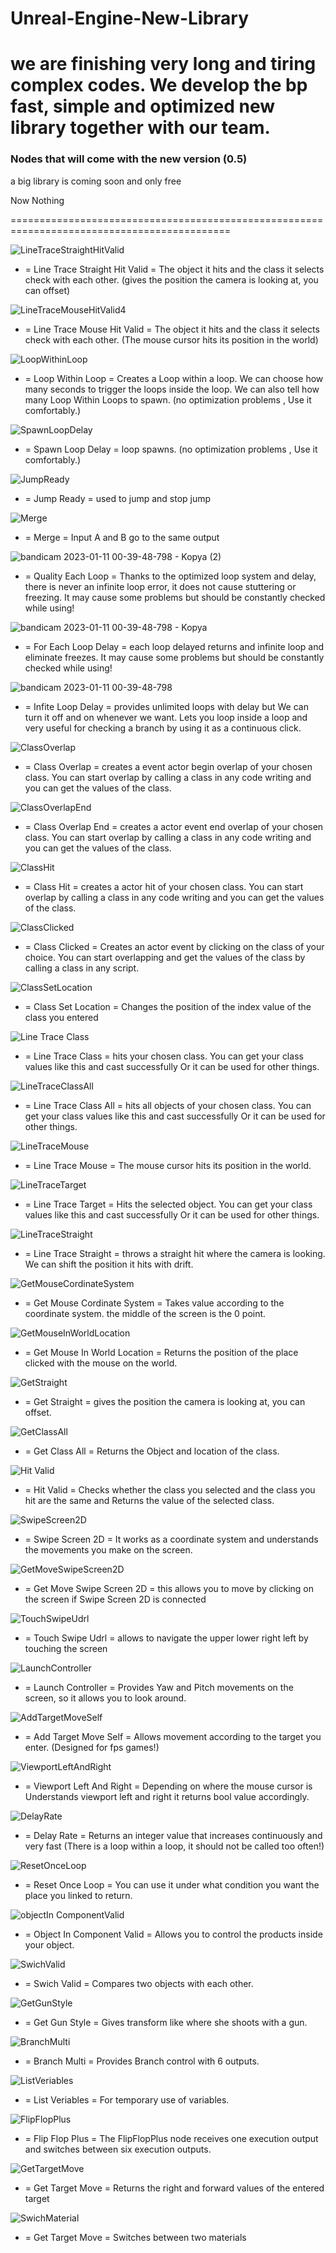 # Unreal-Engine-New-Library
we are finishing very long and tiring complex codes. We develop the bp fast, simple and optimized new library together with our team.
=========================================================================================================================================================================

### Nodes that will come with the new version (0.5)
a big library is coming soon and only free

Now Nothing

============================================================================================

![LineTraceStraightHitValid](https://user-images.githubusercontent.com/112575364/211874188-5240edb0-dec9-47ab-8349-54f175f746d8.png)

* = Line Trace Straight Hit Valid = The object it hits and the class it selects check with each other. (gives the position the camera is looking at, you can offset)

![LineTraceMouseHitValid](https://user-images.githubusercontent.com/112575364/211873248-f960c04e-1299-4c0e-b552-50c0b79a1d59.png)4

* = Line Trace Mouse Hit Valid = The object it hits and the class it selects check with each other. (The mouse cursor hits its position in the world)

![LoopWithinLoop](https://user-images.githubusercontent.com/112575364/211872392-71aa6b7a-b194-49d0-9616-553f57d80cc4.png)

* = Loop Within Loop = Creates a Loop within a loop. We can choose how many seconds to trigger the loops inside the loop. We can also tell how many Loop Within Loops to spawn. (no optimization problems , Use it comfortably.)

![SpawnLoopDelay](https://user-images.githubusercontent.com/112575364/211871625-bb71a0ba-1072-4e0b-bc82-acb37f0945bf.png)

* = Spawn Loop Delay = loop spawns. (no optimization problems , Use it comfortably.)

![JumpReady](https://user-images.githubusercontent.com/112575364/211870250-5cab369b-71ca-4ef1-8241-44644c15ccd4.png)

* = Jump Ready = used to jump and stop jump

![Merge](https://user-images.githubusercontent.com/112575364/211824486-4e2fa9bb-fadc-4fb7-925e-a3370ca00d3f.png)

* = Merge = Input A and B go to the same output

![bandicam 2023-01-11 00-39-48-798 - Kopya (2)](https://user-images.githubusercontent.com/112575364/211668188-45f8ddfa-f24e-4d37-9e5c-9c2246cf6024.png) 

* = Quality Each Loop = Thanks to the optimized loop system and delay, there is never an infinite loop error, it does not cause stuttering or freezing. It may cause some problems but should be constantly checked while using! 

![bandicam 2023-01-11 00-39-48-798 - Kopya](https://user-images.githubusercontent.com/112575364/211670343-f681f0c6-498c-4827-bd1b-d08055dedbd0.png)

* = For Each Loop Delay = each loop delayed returns and infinite loop and eliminate freezes. It may cause some problems but should be constantly checked while using!

![bandicam 2023-01-11 00-39-48-798](https://user-images.githubusercontent.com/112575364/211671244-2eb26b90-3f2a-4ad9-bb68-64669bfeb9b5.png)

* = Infite Loop Delay = provides unlimited loops with delay but We can turn it off and on whenever we want. Lets you loop inside a loop and very useful for checking a branch by using it as a continuous click.

![ClassOverlap](https://user-images.githubusercontent.com/112575364/211673252-67e8034b-6526-4357-a337-273ff46288af.png)

* = Class Overlap = creates a event actor begin overlap of your chosen class. You can start overlap by calling a class in any code writing and you can get the values of the class.

![ClassOverlapEnd](https://user-images.githubusercontent.com/112575364/211674157-98f40755-f166-41cb-9de6-6a68fbf29262.png)

* = Class Overlap End = creates a actor event end overlap of your chosen class. You can start overlap by calling a class in any code writing and you can get the values of the class.

![ClassHit](https://user-images.githubusercontent.com/112575364/211674765-290ab05e-fc4c-4cea-99ba-3e0b6f99ebec.png)

* = Class Hit = creates a actor hit of your chosen class. You can start overlap by calling a class in any code writing and you can get the values of the class.

![ClassClicked](https://user-images.githubusercontent.com/112575364/211675056-e57f28e8-2bba-43de-aae4-bc3e84edf119.png)

* = Class Clicked = Creates an actor event by clicking on the class of your choice. You can start overlapping and get the values of the class by calling a class in any script.

![ClassSetLocation](https://user-images.githubusercontent.com/112575364/211676364-c595c00a-c270-40c5-bbb5-8294c1aa8f42.png)

* = Class Set Location = Changes the position of the index value of the class you entered

![Line Trace Class](https://user-images.githubusercontent.com/112575364/211677080-25edd4b5-5014-4562-96ce-081ce06356e6.png)

* = Line Trace Class = hits your chosen class. You can get your class values like this and cast successfully Or it can be used for other things.

![LineTraceClassAll](https://user-images.githubusercontent.com/112575364/211677524-19bb5b8e-e439-4326-9fea-f827bf776fb3.png)

* = Line Trace Class All = hits all objects of your chosen class. You can get your class values like this and cast successfully Or it can be used for other things.

![LineTraceMouse](https://user-images.githubusercontent.com/112575364/211678499-786952ba-3028-4ca0-a177-694d5bc9b7d4.png)

* = Line Trace Mouse = The mouse cursor hits its position in the world.

![LineTraceTarget](https://user-images.githubusercontent.com/112575364/211678987-248e24ca-fc73-43b9-b2ed-d8250d11af39.png)

* = Line Trace Target = Hits the selected object. You can get your class values like this and cast successfully Or it can be used for other things.

![LineTraceStraight](https://user-images.githubusercontent.com/112575364/211679096-b34fbfb2-1c17-4c41-976d-e4abd233325a.png)

* = Line Trace Straight = throws a straight hit where the camera is looking. We can shift the position it hits with drift.

![GetMouseCordinateSystem](https://user-images.githubusercontent.com/112575364/211681103-ac9d4518-6ea3-45c9-bef8-39de7f185b1d.png)

* = Get Mouse Cordinate System = Takes value according to the coordinate system. the middle of the screen is the 0 point.

![GetMouseInWorldLocation](https://user-images.githubusercontent.com/112575364/211747065-d5845d86-46af-4287-b1a4-6ef887f7a24e.png)

* = Get Mouse In World Location = Returns the position of the place clicked with the mouse on the world.

![GetStraight](https://user-images.githubusercontent.com/112575364/211747331-d447c654-a63a-4bde-8288-8100e18b5eb8.png)

* = Get Straight = gives the position the camera is looking at, you can offset.

![GetClassAll](https://user-images.githubusercontent.com/112575364/211747637-72ad2be8-bee3-4670-8776-d16daba9f40c.png)

* = Get Class All = Returns the Object and location of the class.

![Hit Valid](https://user-images.githubusercontent.com/112575364/211749953-9e3d762f-ae36-49d8-94ab-4dcf6fa99d84.png)

* = Hit Valid = Checks whether the class you selected and the class you hit are the same and Returns the value of the selected class.

![SwipeScreen2D](https://user-images.githubusercontent.com/112575364/211750407-c8614f0b-ea08-4ce6-8f2a-2b6f320eec2d.png)

* = Swipe Screen 2D = It works as a coordinate system and understands the movements you make on the screen.

![GetMoveSwipeScreen2D](https://user-images.githubusercontent.com/112575364/211750894-0319e62e-93d1-40d7-8712-e566d53b722f.png)

* = Get Move Swipe Screen 2D = this allows you to move by clicking on the screen if Swipe Screen 2D is connected

![TouchSwipeUdrl](https://user-images.githubusercontent.com/112575364/211752261-c01f850e-6839-4af1-8526-175e930d1c7e.png)

* = Touch Swipe Udrl = allows to navigate the upper lower right left by touching the screen

![LaunchController](https://user-images.githubusercontent.com/112575364/211752652-1150031b-3d3e-4d29-a54c-9af6e3dbfcf7.png)

* = Launch Controller = Provides Yaw and Pitch movements on the screen, so it allows you to look around.

![AddTargetMoveSelf](https://user-images.githubusercontent.com/112575364/211753185-408f5973-fd52-496d-b56d-6d163917a458.png)

* = Add Target Move Self = Allows movement according to the target you enter. (Designed for fps games!)

![ViewportLeftAndRight](https://user-images.githubusercontent.com/112575364/211755163-e5b55a85-e566-4b89-9564-24a113b2893c.png)

* = Viewport Left And Right = Depending on where the mouse cursor is Understands viewport left and right it returns bool value accordingly.

![DelayRate](https://user-images.githubusercontent.com/112575364/211755670-48ffee16-7263-46fe-956e-a4aa1830d6d0.png)

* = Delay Rate = Returns an integer value that increases continuously and very fast (There is a loop within a loop, it should not be called too often!)

![ResetOnceLoop](https://user-images.githubusercontent.com/112575364/211757169-f4e89887-a3e7-4c23-a3c7-3d9a8b4c26ba.png)

* = Reset Once Loop = You can use it under what condition you want the place you linked to return.

![objectIn ComponentValid](https://user-images.githubusercontent.com/112575364/211757748-817f5b1c-04dd-41dd-b985-2d8826f296e1.png)

* = Object In Component Valid = Allows you to control the products inside your object.

![SwichValid](https://user-images.githubusercontent.com/112575364/211758215-4aa0b3d3-7c33-4a33-895a-63e2c1ab3e63.png)

* = Swich Valid = Compares two objects with each other.

![GetGunStyle](https://user-images.githubusercontent.com/112575364/211759967-9fb5b7d0-e57e-4823-86e9-1463c4140809.png)

* = Get Gun Style = Gives transform like where she shoots with a gun.

![BranchMulti](https://user-images.githubusercontent.com/112575364/211760545-39bf5845-2f24-4b69-8c94-cbe93ff95008.png)

* = Branch Multi = Provides Branch control with 6 outputs.

![ListVeriables](https://user-images.githubusercontent.com/112575364/211760930-1e344927-91a7-4466-af6d-60ef1743c751.png)

* = List Veriables = For temporary use of variables.

![FlipFlopPlus](https://user-images.githubusercontent.com/112575364/211761134-0b4017d1-49b0-477e-907d-8bfdaef6666c.png)

* = Flip Flop Plus = The FlipFlopPlus node receives one execution output and switches between six execution outputs.

![GetTargetMove](https://user-images.githubusercontent.com/112575364/211761678-12efa513-ade7-4771-a802-e6747d110f2f.png)

* = Get Target Move = Returns the right and forward values of the entered target

![SwichMaterial](https://user-images.githubusercontent.com/112575364/211762022-b2cabb17-5f8b-4ddd-aa5c-8a991f24fea3.png)

* = Get Target Move = Switches between two materials

